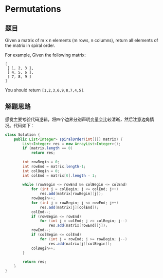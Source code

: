 # Permutations

## 题目

Given a matrix of m x n elements (m rows, n columns), return all elements of the matrix in spiral order.

For example,
Given the following matrix:

```
[
 [ 1, 2, 3 ],
 [ 4, 5, 6 ],
 [ 7, 8, 9 ]
]
```

You should return `[1,2,3,6,9,8,7,4,5]`. 

## 解题思路

感觉主要考验代码逻辑。将四个边界分别声明变量会比较清晰，然后注意边角情况。代码如下：

```java
class Solution {
    public List<Integer> spiralOrder(int[][] matrix) {
        List<Integer> res = new ArrayList<Integer>();
        if (matrix.length == 0)
            return res;
        
        int rowBegin = 0;
        int rowEnd = matrix.length-1;
        int colBegin = 0;
        int colEnd = matrix[0].length - 1;
        
        while (rowBegin <= rowEnd && colBegin <= colEnd)
            for (int j = colBegin; j <= colEnd; j++)
                res.add(matrix[rowBegin][j]);
            rowBegin++;
            for (int j = rowBegin; j <= rowEnd; j++) 
                res.add(matrix[j][colEnd]);
            colEnd--;
            if (rowBegin <= rowEnd) 
                for (int j = colEnd; j >= colBegin; j--) 
                    res.add(matrix[rowEnd][j]);
            rowEnd--;
            if (colBegin <= colEnd)
                for (int j = rowEnd; j >= rowBegin; j--)
                    res.add(matrix[j][colBegin]);
            colBegin++;
        }
        
        return res;
    }
}
```